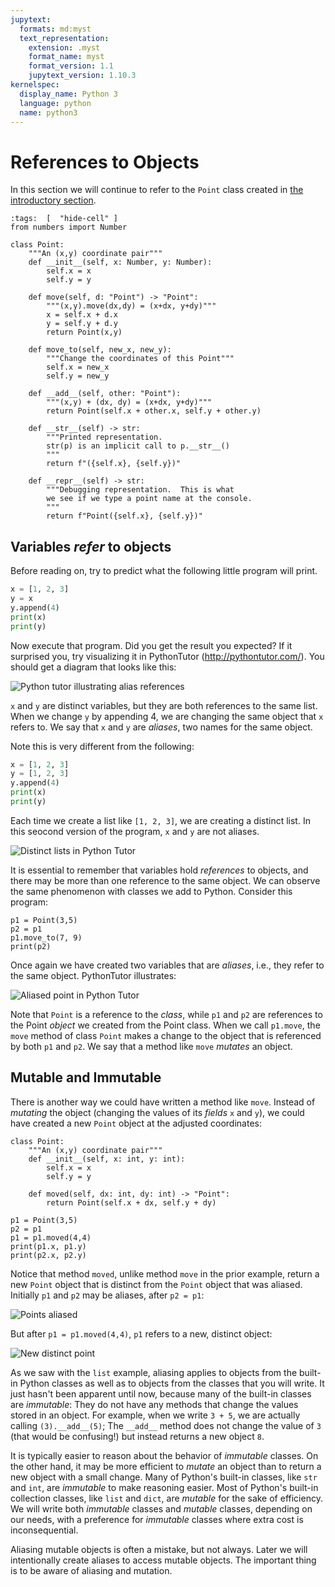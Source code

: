 ```yaml
---
jupytext:
  formats: md:myst
  text_representation:
    extension: .myst
    format_name: myst
    format_version: 1.1
    jupytext_version: 1.10.3
kernelspec:
  display_name: Python 3
  language: python
  name: python3
---
```



# References to Objects

In this section we will continue to refer to the `Point`
class created in
[the introductory section](
01_1_Objects.md
).

```{code-cell} python3
:tags:  [  "hide-cell" ]
from numbers import Number

class Point:
    """An (x,y) coordinate pair"""
    def __init__(self, x: Number, y: Number):
        self.x = x
        self.y = y
    
    def move(self, d: "Point") -> "Point":
        """(x,y).move(dx,dy) = (x+dx, y+dy)"""
        x = self.x + d.x
        y = self.y + d.y
        return Point(x,y)
        
    def move_to(self, new_x, new_y):
        """Change the coordinates of this Point"""
        self.x = new_x
        self.y = new_y
        
    def __add__(self, other: "Point"):
        """(x,y) + (dx, dy) = (x+dx, y+dy)"""
        return Point(self.x + other.x, self.y + other.y)

    def __str__(self) -> str:
        """Printed representation.
        str(p) is an implicit call to p.__str__()
        """
        return f"({self.x}, {self.y})"
      
    def __repr__(self) -> str:
        """Debugging representation.  This is what
        we see if we type a point name at the console.
        """
        return f"Point({self.x}, {self.y})"
```  

## Variables *refer* to objects

Before reading on, try to predict what the following
little program will print.

```python
x = [1, 2, 3]
y = x
y.append(4)
print(x)
print(y)
```

Now execute that program.  Did you get the result you 
expected?  If it surprised you, try visualizing it in 
PythonTutor (http://pythontutor.com/).  You should get a 
diagram that looks like this: 


![Python tutor illustrating alias references](
img/pythontutor-list-alias.png)

`x` and `y` are distinct variables, but they are both references to
the same list.   When we change `y` by appending 4, we are changing the
same object that `x` refers to.   We say that `x` and `y` are *aliases*,
two names for the same object. 

Note this is very different from the following: 

```python
x = [1, 2, 3]
y = [1, 2, 3]
y.append(4)
print(x)
print(y)
```

Each time we create a list like `[1, 2, 3]`, we are creating a distinct 
list.  In this seocond version of the program, `x` and `y` are not 
aliases. 

![Distinct lists in Python Tutor](img/pythontutor-list-noalias.png)

It is essential to remember that variables hold *references* to objects, and 
there may be more than one reference to the same object.  We can observe the 
same phenomenon with classes we add to Python.  Consider this program: 

```{code-cell} python3
p1 = Point(3,5)
p2 = p1
p1.move_to(7, 9)
print(p2)
```

Once again we have created two variables that are *aliases*, i.e., they 
refer to the same object.   PythonTutor illustrates: 

![Aliased point in Python Tutor](img/pythontutor-aliased-point.png)

Note that `Point` is a reference to the *class*, while `p1` and `p2` are
references to the Point *object* we created from the Point class.  When
we call `p1.move`, the `move` method of class `Point` makes a change to 
the object that is referenced by both `p1` and `p2`.  We say that 
a method like `move` *mutates* an object. 

## Mutable and Immutable

There is another way we could have written a method like `move`.
Instead of *mutating* the object (changing the values of its *fields* 
`x` and `y`), we could have created a new `Point` object at the 
adjusted coordinates: 

```{code-cell} python3
class Point:
    """An (x,y) coordinate pair"""
    def __init__(self, x: int, y: int):
        self.x = x
        self.y = y

    def moved(self, dx: int, dy: int) -> "Point":
        return Point(self.x + dx, self.y + dy)

p1 = Point(3,5)
p2 = p1
p1 = p1.moved(4,4)
print(p1.x, p1.y)
print(p2.x, p2.y)
```

Notice that method `moved`, unlike method `move` in the prior example, 
return a new `Point` object that is distinct from the `Point` object that
was aliased.  Initially `p1` and `p2` may be aliases, after `p2 = p1`: 

![Points aliased](img/pythontutor-point-unaliased-step1.png)

But after `p1 = p1.moved(4,4)`, `p1` refers to a new, distinct object: 

![New distinct point](img/pythontutor-point-unaliased-step2.png)

As we saw with the `list` example, aliasing applies to objects 
from the built-in Python classes as well as to objects 
from the classes that you will write.  It just hasn't been 
apparent until now, because many of the built-in classes 
are *immutable*:  They do not have any methods that 
change the values stored in an object.  For example, when 
we write `3 + 5`, we are actually calling `(3).__add__(5)`; 
The `__add__` method does not change the value of `3` (that 
would be confusing!) but instead returns a new object `8`. 


It is typically easier to reason about the behavior of *immutable* 
classes. On the other hand, it may be more efficient to *mutate* 
an object than to return a new object with a small change. 
Many of Python's built-in classes, like `str` and `int`, are
_immutable_ to make reasoning easier. 
Most of Python's built-in collection classes, like `list` and 
`dict`, are _mutable_ for the sake of efficiency. 
We will write both *immutable* classes and *mutable* classes, 
depending on our needs, with a preference for *immutable* classes
where extra cost is inconsequential. 

Aliasing mutable objects is often a mistake, but not always.
Later we will intentionally create aliases to access 
mutable objects.  The important thing is to be aware of aliasing and
mutation. 


